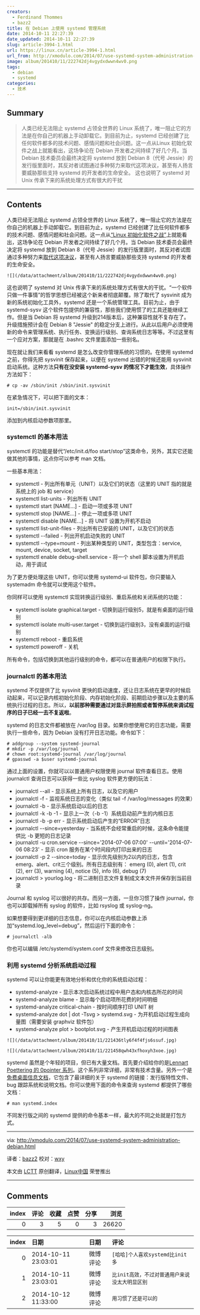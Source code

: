 ```yaml
---
creators:
  - Ferdinand Thommes
  - bazz2
title: 在 Debian 上使用 systemd 管理系统
date: 2014-10-11 22:27:39
date_updated: 2014-10-11 22:27:39
slug: article-3994-1.html
url: https://linux.cn/article-3994-1.html
url_from: http://xmodulo.com/2014/07/use-systemd-system-administration-debian.html
image: album/201410/11/222742dj4vgydxdwwn4wv0.png
tags:
  - debian
  - systemd
categories:
  - 技术
---
```


## Summary

> 人类已经无法阻止 systemd 占领全世界的 Linux 系统了，唯一阻止它的方法是在你自己的机器上手动卸载它。到目前为止，systemd 已经创建了比任何软件都多的技术问题、感情问题和社会问题。这一点从Linux 初始化软件之战上就能看出，这场争论在 Debian 开发者之间持续了好几个月。当 Debian 技术委员会最终决定将 systemd 放到 Debian 8（代号 Jessie）的发行版里面时，其反对者试图通过多种努力来取代这项决议，甚至有人扬言要威胁那些支持 systemd 的开发者的生命安全。  这也说明了 systemd 对 Unix 传承下来的系统处理方式有很大的干扰

***

<!-- more -->

## Contents

人类已经无法阻止 systemd 占领全世界的 Linux 系统了，唯一阻止它的方法是在你自己的机器上手动卸载它。到目前为止，systemd 已经创建了比任何软件都多的技术问题、感情问题和社会问题。这一点从[“Linux 初始化软件之战”](https://lists.debian.org/debian-devel/2013/10/msg00444.html)上就能看出，这场争论在 Debian 开发者之间持续了好几个月。当 Debian 技术委员会最终决定将 systemd 放到 Debian 8（代号 Jessie）的发行版里面时，其反对者试图通过多种努力来[取代这项决议](https://lists.debian.org/debian-devel/2014/02/msg00316.html)，甚至有人扬言要威胁那些支持 systemd 的开发者的生命安全。

`![](/data/attachment/album/201410/11/222742dj4vgydxdwwn4wv0.png)`

这也说明了 systemd 对 Unix 传承下来的系统处理方式有很大的干扰。“一个软件只做一件事情”的哲学思想已经被这个新来者彻底颠覆。除了取代了 sysvinit 成为新的系统初始化工具外，systemd 还是一个系统管理工具。目前为止，由于 systemd-sysv 这个软件包提供的兼容性，那些我们使用惯了的工具还能继续工作。但是当 Debian 将 systemd 升级到214版本后，这种兼容性就不复存在了。升级措施预计会在 Debian 8 "Jessie" 的稳定分支上进行。从此以后用户必须使用新的命令来管理系统、执行任务、变换运行级别、查询系统日志等等。不过这里有一个应对方案，那就是在 .bashrc 文件里面添加一些别名。

现在就让我们来看看 systemd 是怎么改变你管理系统的习惯的。在使用 systemd 之前，你得先把 sysvinit 保存起来，以便在 systemd 出错的时候还能用 sysvinit 启动系统。这种方法**只有在没安装 systemd-sysv 的情况下才能生效**，具体操作方法如下：

```shell
# cp -av /sbin/init /sbin/init.sysvinit 
```

在紧急情况下，可以把下面的文本：

```shell
init=/sbin/init.sysvinit
```

添加到内核启动参数项那里。

### systemctl 的基本用法

systemctl 的功能是替代“/etc/init.d/foo start/stop”这类命令，另外，其实它还能做其他的事情，这点你可以参考 man 文档。

一些基本用法：

* systemctl - 列出所有单元（UNIT）以及它们的状态（这里的 UNIT 指的就是系统上的 job 和 service）
* systemctl list-units - 列出所有 UNIT
* systemctl start [NAME...] - 启动一项或多项 UNIT
* systemctl stop [NAME...] - 停止一项或多项 UNIT
* systemctl disable [NAME...] - 将 UNIT 设置为开机不启动
* systemctl list-unit-files - 列出所有已安装的 UNIT，以及它们的状态
* systemctl --failed - 列出开机启动失败的 UNIT
* systemctl --type=mount - 列出某种类型的 UNIT，类型包含：service, mount, device, socket, target
* systemctl enable debug-shell.service - 将一个 shell 脚本设置为开机启动，用于调试

为了更方便处理这些 UNIT，你可以使用 systemd-ui 软件包，你只要输入 systemadm 命令就可以使用这个软件。

你同样可以使用 systemctl 实现转换运行级别、重启系统和关闭系统的功能：

* systemctl isolate graphical.target - 切换到运行级别5，就是有桌面的运行级别
* systemctl isolate multi-user.target - 切换到运行级别3，没有桌面的运行级别
* systemctl reboot - 重启系统
* systemctl poweroff - 关机

所有命令，包括切换到其他运行级别的命令，都可以在普通用户的权限下执行。

### journalctl 的基本用法

systemd 不仅提供了比 sysvinit 更快的启动速度，还让日志系统在更早的时候启动起来，可以记录内核初始化阶段、内存初始化阶段、前期启动步骤以及主要的系统执行过程的日志。所以，**以前那种需要通过对显示屏拍照或者暂停系统来调试程序的日子已经一去不复返啦**。

systemd 的日志文件都被放在 /var/log 目录。如果你想使用它的日志功能，需要执行一些命令，因为 Debian 没有打开日志功能。命令如下：

```shell
# addgroup --system systemd-journal
# mkdir -p /var/log/journal
# chown root:systemd-journal /var/log/journal
# gpasswd -a $user systemd-journal 
```

通过上面的设置，你就可以以普通用户权限使用 journal 软件查看日志。使用 journalctl 查询日志可以获得一些比 syslog 软件更方便的玩法：

* journalctl --all - 显示系统上所有日志，以及它的用户
* journalctl -f - 监视系统日志的变化（类似 tail -f /var/log/messages 的效果）
* journalctl -b - 显示系统启动以后的日志
* journalctl -k -b -1 - 显示上一次（-b -1）系统启动前产生的内核日志
* journalctl -b -p err - 显示系统启动后产生的“ERROR”日志
* journalctl --since=yesterday - 当系统不会经常重启的时候，这条命令能提供比 -b 更短的日志记录
* journalctl -u cron.service --since='2014-07-06 07:00' --until='2014-07-06 08:23' - 显示 cron 服务在某个时间段内打印出来的日志
* journalctl -p 2 --since=today - 显示优先级别为2以内的日志，包含 emerg、alert、crit三个级别。所有日志级别有： emerg (0), alert (1), crit (2), err (3), warning (4), notice (5), info (6), debug (7)
* journalctl > yourlog.log - 将二进制日志文件复制成文本文件并保存到当前目录

Journal 和 syslog 可以很好的共存。而另一方面，一旦你习惯了操作 journal，你也可以卸载掉所有 syslog 的软件，比如 rsyslog 或 syslog-ng。

如果想要得到更详细的日志信息，你可以在内核启动参数上添加“systemd.log\_level=debug”，然后运行下面的命令：

```shell
# journalctl -alb 
```

你也可以编辑 /etc/systemd/system.conf 文件来修改日志级别。

### 利用 systemd 分析系统启动过程

systemd 可以让你能更有效地分析和优化你的系统启动过程：

* systemd-analyze - 显示本次启动系统过程中用户态和内核态所花的时间
* systemd-analyze blame - 显示每个启动项所花费的时间明细
* systemd-analyze critical-chain - 按时间顺序打印 UNIT 树
* systemd-analyze dot | dot -Tsvg > systemd.svg - 为开机启动过程生成向量图（需要安装 graphviz 软件包）
* systemd-analyze plot > bootplot.svg - 产生开机启动过程的时间图表

`![](/data/attachment/album/201410/11/221436tly6f4f4fjs6ssuf.jpg)`

`![](/data/attachment/album/201410/11/221458qwh43xfhoxyh3xoe.jpg)`

systemd 虽然是个年轻的项目，但已有大量文档。首先要介绍给你的是[Lennart Poettering 的 0pointer 系列](http://0pointer.de/blog/projects/systemd.html)。这个系列非常详细，非常有技术含量。另外一个是[免费桌面信息文档](http://www.freedesktop.org/wiki/Software/systemd/)，它包含了最详细的关于 systemd 的链接：发行版特性文件、bug 跟踪系统和说明文档。你可以使用下面的命令来查询 systemd 都提供了哪些文档：

```shell
# man systemd.index 
```

不同发行版之间的 systemd 提供的命令基本一样，最大的不同之处就是打包方式。

---

via: <http://xmodulo.com/2014/07/use-systemd-system-administration-debian.html>

译者：[bazz2](https://github.com/bazz2) 校对：[wxy](https://github.com/wxy)

本文由 [LCTT](https://github.com/LCTT/TranslateProject) 原创翻译，[Linux中国](https://linux.cn/) 荣誉推出

***

## Comments


|   index |   评论 |   收藏 |   点赞 |   分享 |   浏览 |
|--------:|-------:|-------:|-------:|-------:|-------:|
|       0 |      3 |      5 |      0 |      3 |  26620 |

|   index | 日期                | 日期     | 评论                                           |
|--------:|:--------------------|:---------|:-----------------------------------------------|
|       0 | 2014-10-11 23:03:01 | 微博评论 | `[哈哈]个人喜欢systemd比init多`                |
|       1 | 2014-10-11 23:03:01 | 微博评论 | `比init高效，不过对普通用户来说没太大明显区别` |
|       2 | 2014-10-12 11:33:00 | 微博评论 | `用习惯了还是可以的`                           |
